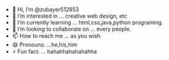 - 👋 Hi, I’m @zubayer512853
- 👀 I’m interested in ... creative web design, etc
- 🌱 I’m currently learning ... html,css,java,python programing.
- 💞️ I’m looking to collaborate on ... every people.
- 📫 How to reach me ... as you wish
- 😄 Pronouns: ...he,his,him
- ⚡ Fun fact: ... hahahhahahahahha

<!---
zubayer512853/zubayer512853 is a ✨ special ✨ repository because its `README.md` (this file) appears on your GitHub profile.
You can click the Preview link to take a look at your changes.
--->
